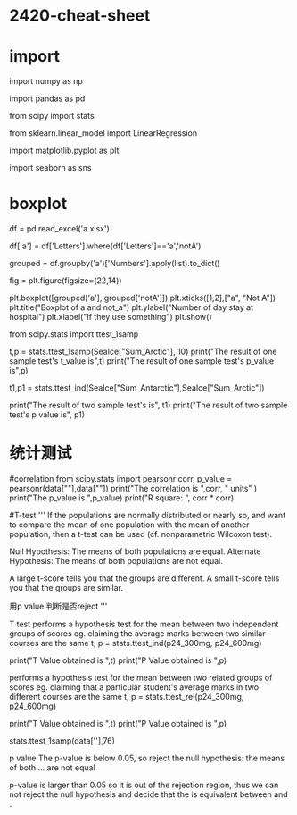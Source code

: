 # 2420-cheat-sheet

# import
import numpy as np

import pandas as pd

from scipy import stats

from sklearn.linear_model import LinearRegression

import matplotlib.pyplot as plt


import seaborn as sns

# boxplot
df = pd.read_excel('a.xlsx')

df['a'] = df['Letters'].where(df['Letters']=='a','notA')

grouped = df.groupby('a')['Numbers'].apply(list).to_dict()

fig = plt.figure(figsize=(22,14))

plt.boxplot([grouped['a'], grouped['notA']])
plt.xticks([1,2],["a", "Not A"])
plt.title("Boxplot of a and not_a")
plt.ylabel("Number of day stay at hospital")
plt.xlabel("If they use something")
plt.show()

from scipy.stats import ttest_1samp


t,p = stats.ttest_1samp(SeaIce["Sum_Arctic"], 10)
print("The result of one sample test's t_value is",t)
print("The result of one sample test's p_value is",p)

t1,p1 = stats.ttest_ind(SeaIce["Sum_Antarctic"],SeaIce["Sum_Arctic"])

print("The result of two sample test's is", t1)
print("The result of two sample test's p value is", p1)

# 统计测试
#correlation
from scipy.stats import pearsonr
corr, p_value = pearsonr(data[""],data[""])
print("The correlation is ",corr, " units" )
print("The p_value is ",p_value)
print("R square: ", corr * corr)

#T-test
'''
If the populations are normally distributed or nearly so, and want to compare the mean of one population with the mean of another population,
then a t-test can be used (cf. nonparametric Wilcoxon test). 

Null Hypothesis: The means of both populations are equal.
Alternate Hypothesis: The means of both populations are not equal.
 
A large t-score tells you that the groups are different.
A small t-score tells you that the groups are similar.

用p value 判断是否reject
'''

T test performs a hypothesis test for the mean between two independent groups of scores 
eg. claiming the average marks between two similar courses are the same
t, p = stats.ttest_ind(p24_300mg, p24_600mg)

print("T Value obtained is ",t) 
print("P Value obtained is ",p) 

performs a hypothesis test for the mean between two related groups of scores
eg. claiming that a particular student's average marks in two different courses are the same
t, p = stats.ttest_rel(p24_300mg, p24_600mg)

print("T Value obtained is ",t) 
print("P Value obtained is ",p) 

stats.ttest_1samp(data[''],76)

p value
The p-value is below 0.05, so reject the null hypothesis: the means of both ... are not equal

p-value is larger than 0.05 so it is out of the rejection region, 
thus we can not reject the null hypothesis and decide that the  is equivalent between  and .
